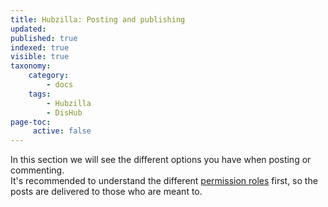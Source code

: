 ```yaml
---
title: Hubzilla: Posting and publishing
updated:
published: true
indexed: true
visible: true
taxonomy:
    category:
        - docs
    tags:
        - Hubzilla
        - DisHub
page-toc:
     active: false
---
```

In this section we will see the different options you have when posting or commenting.  
It's recommended to understand the different [permission roles](../permissions) first, so the posts are delivered to those who are meant to.

